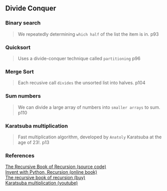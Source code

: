 ## Divide Conquer

### Binary search      
> We repeatedly determining `which half` of the list the item is in. p93  

### Quicksort    
> Uses a divide-conquer technique called `partitioning` p96  

### Merge Sort    
> Each recusive call `divides` the unsorted list into halves. p104  

### Sum numbers  
> We can divide a large array of numbers into `smaller arrays` to sum. p110  

### Karatsuba multiplication  
> Fast multiplication algorithm, developed by `Anatoly` Karatsuba at the age of 23!. p13  


### References

[The Recursive Book of Recursion (source code)](https://github.com/asweigart/the-recursive-book-of-recursion)  
[Invent with Python, Recursion (online book)](https://inventwithpython.com/recursion/)  
[The recursive book of recursion (buy)](https://www.amazon.com/gp/product/B09BKL34VL)  
[Karatsuba multiplication (youtube)](https://www.youtube.com/watch?v=cCKOl5li6YM&ab_channel=Nemean)